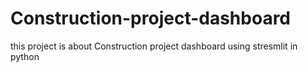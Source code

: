 # Construction-project-dashboard
this project is about Construction project dashboard using stresmlit in python
